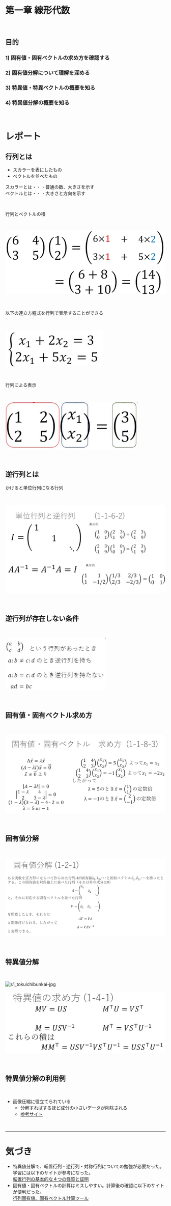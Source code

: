 # 第一章 線形代数

<br>

## 目的
### 1) 固有値・固有ベクトルの求め方を確認する

### 2) 固有値分解について理解を深める

### 3)  特異値・特異ベクトルの概要を知る

### 4) 特異値分解の概要を知る

<br>

# レポート

## 行列とは
- スカラーを表にしたもの
- ベクトルを並べたもの

スカラーとは・・・普通の数、大きさを示す<br>
ベクトルとは・・・大きさと方向を示す

<br>

行列とベクトルの積

<br>

![s1_seki.jpg](img/s1_seki.jpg)

<br>

以下の連立方程式を行列で表示することができる

<br>

![s1_renritsu.jpg](img/s1_renritsu.jpg)

<br>

行列による表示

<br>

![s1_gyoretsu.jpg](img/s1_gyoretsu.jpg)

<br>

## 逆行列とは
かけると単位行列になる行列

<br>

![s1_gyakugyoretsu.jpg](img/s1_gyakugyoretsu.jpg)

<br>

## 逆行列が存在しない条件

<br>

![s1_nogyoretsu.jpg](img/s1_nogyoretsu.jpg)

<br>

## 固有値・固有ベクトル求め方

<br>

![s1_koyuvector.jpg](img/s1_koyuvector.jpg)

<br>

## 固有値分解

<br>

![s1_koyuchibunkai.jpg](img/s1_koyuchibunkai.jpg)

<br>

## 特異値分解

<br>

![s1_tokuichibunkai-jpg](img/s1_tokuichibunkai-jpg)

![s1_tokuichibunkai2.jpg](img/s1_tokuichibunkai2.jpg)

<br>

## 特異値分解の利用例

<br>

- 画像圧縮に役立てられている
    - 分解すればするほど成分の小さいデータが削除される
    - [参考サイト](https://thinkit.co.jp/article/16884)


<br>

---

# 気づき
- 特異値分解で、転置行列・逆行列・対称行列についての勉強が必要だった。<br>
学習には以下のサイトが参考になった。<br>
[転置行列の基本的な４つの性質と証明](https://manabitimes.jp/math/1046)
- 固有値・固有ベクトルの計算はミスしやすい。計算後の確認に以下のサイトが便利だった。<br>
[行列固有値、固有ベクトル計算ツール](https://cattech-lab.com/science-tools/eigenvalue/)



